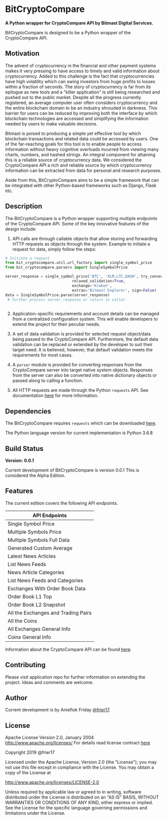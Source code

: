 # BitCryptoCompare

**A Python wrapper for CryptoCompare API by Bitmast Digital Services.** 

BitCryptoCompare is designed to be a Python wrapper of the CryptoCompare API. 
 
## Motivation
The advent of cryptocurrency in the financial and other payment systems makes it very pressing to have access to timely and valid information about cryptocurrency. Added to this challenge is the fact that cryptocurrencies have high volatility which can swing investors from huge profits to losses within a fraction of seconds. 
The story of cryptocurrency is far from its epilogue as new tools and a "killer application" is still being researched and pushed out to the public market. Despite all the progress currently registered, an average computer user often considers cryptocurrency and the entire blockchain domain to be an industry shrouded in darkness. This barrier for users can be reduced by improving both the interface by which blockchain technologies are accessed and simplifying the information needed by users to make valuable decisions.

Bitmast is poised to producing a simple yet effective tool by which blockchain transactions and related data could be accessed by users. One of the far-reaching goals for this tool is to enable people to access information without heavy cognitive overloads incurred from viewing many charts, numbers, and hashed strings. An integral component for attaining this is a reliable source of cryptocurrency data. We considered the CryptoCompare API a rich and reliable source by which cryptocurrency information can be extracted from data for personal and research purposes.

Aside from this, BitCryptoCompare aims to be a simple framework that can be integrated with other Python-based frameworks such as Django, Flask etc.
 
## Description
The BitCryptoCompare is a Python wrapper supporting multiple endpoints of the CryptoCompare API. Some of the key innovative features of the design include:

1. API calls are through callable objects that allow storing and forwarding HTTP requests as objects through the system. 
Example to initiate a request for data, simply follow the steps:
 
~~~python
# Initiate a request
from bit_cryptocompare.util.url_factory import single_symbol_price
from bit_cryptocompare.parsers import SingleSymbolPrice

server_response = single_symbol_price('BTC', 'XLM,LTC,DASH', try_conversion=True,
                              relaxed_validation=True,
                              exchange='Kraken',
                              extras='Bitmast Explorer', sign=False)
data = SingleSymbolPrice.parse(server_response)                
 # further process server_response or return to caller
 
~~~ 

2. Application-specific requirements and account details can be managed from a centralized configuration system. This will enable developers to extend the project for their peculiar needs.

3. A set of data validation is provided for selected request object/data being passed to the CryptoCompare API. Furthermore, the default data validation can be replaced or extended by the developer to suit their target need. 
It is believed, however, that default validation meets the requirements 
for most cases.

4. A `parser` module is provided for converting responses from the 
CryptoCompare server into target native system objects. Responses from the server can also be converted into native dictionary objects or passed along to calling a function.

5. All HTTP requests are made through the Python `requests` API. 
See documentation [here](https://2.python-requests.org/en/master/) 
for more information.
 
## Dependencies
The BitCryptoCompare requires `requests` which can be downloaded 
[here](https://pypi.org/project/requests/). 

The Python language version for current implementation is Python 3.6.8 
 
## Build Status
**Version: 0.0.1**

Current development of BitCryptoCompare is version 0.0.1 
This is considered the Alpha Edition. 
 
## Features
The current edition covers the following API endpoints.

| API Endpoints |
| ------------- |
| Single Symbol Price |  
| Multiple Symbols Price |  
| Multiple Symbols Full Data |  
| Generated Custom Average |  
| Latest News Articles |  
| List News Feeds |  
| News Article Categories |  
| List News Feeds and Categories |  
| Exchanges With Order Book Data |  
| Order Book L1 Top |  
| Order Book L2 Snapshot |  
| All the Exchanges and Trading Pairs |  
| All the Coins |  
| All Exchanges General Info |  
| Coins General Info |  

Information about the CryptoCompare API can be found 
[here](https://min-api.cryptocompare.com/documentation). 

## Contributing
Please visit application repo for further information on extending the project. 
Ideas and comments are welcome. 
 
## Author
Current development is by Aniefiok Friday 
[@frier17](https://gitlab.com/frier17). 

## License
Apache License 
Version 2.0, January 2004
http://www.apache.org/licenses/
For details read license contract 
[here](http://www.apache.org/licenses/LICENSE-2.0)

Copyright 2019 @frier17

 Licensed under the Apache License, Version 2.0 (the "License");
 you may not use this file except in compliance with the License.
 You may obtain a copy of the License at

 http://www.apache.org/licenses/LICENSE-2.0

 Unless required by applicable law or agreed to in writing, software
 distributed under the License is distributed on an "AS IS" BASIS,
 WITHOUT WARRANTIES OR CONDITIONS OF ANY KIND, either express or implied.
 See the License for the specific language governing permissions and
 limitations under the License.

